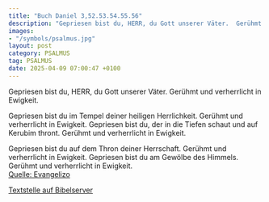 ```yaml
---
title: "Buch Daniel 3,52.53.54.55.56"
description: "Gepriesen bist du, HERR, du Gott unserer Väter.  Gerühmt und verherrlicht in Ewigkeit.  Gepriesen bist du im Tempel deiner heiligen Herrlichkeit. Gerühmt und verherrlicht in Ewigkeit. Gepriesen bist du, der in die Tiefen schaut und auf Kerubim thront. Gerühmt und verherrlicht in...."
images:
- "/symbols/psalmus.jpg"
layout: post
category: PSALMUS
tag: PSALMUS
date: 2025-04-09 07:00:47 +0100
---
```

Gepriesen bist du, HERR, du Gott unserer Väter. 
Gerühmt und verherrlicht in Ewigkeit.

Gepriesen bist du im Tempel deiner heiligen Herrlichkeit. Gerühmt und verherrlicht in Ewigkeit.
Gepriesen bist du, der in die Tiefen schaut und auf Kerubim thront. Gerühmt und verherrlicht in Ewigkeit.<!--more-->

Gepriesen bist du auf dem Thron deiner Herrschaft. Gerühmt und verherrlicht in Ewigkeit.
Gepriesen bist du am Gewölbe des Himmels. Gerühmt und verherrlicht in Ewigkeit.<br>
[Quelle: Evangelizo](https://evangeliumtagfuertag.org/DE/gospel)

[Textstelle auf Bibelserver](https://www.bibleserver.com/EU/ps3,52.53.54.55.56)
